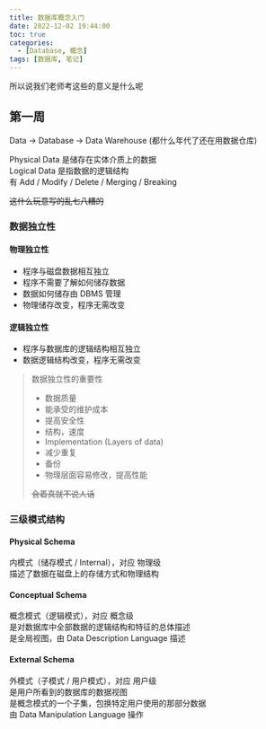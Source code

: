 ```yaml
---
title: 数据库概念入门
date: 2022-12-02 19:44:00
toc: true
categories:
  - [Database, 概念]
tags: [数据库, 笔记]
---
```


所以说我们老师考这些的意义是什么呢

<!-- more -->

## 第一周

Data -> Database -> Data Warehouse (都什么年代了还在用数据仓库)

Physical Data 是储存在实体介质上的数据  
Logical Data 是指数据的逻辑结构  
有 Add / Modify / Delete / Merging / Breaking

~~这什么玩意写的乱七八糟的~~

### 数据独立性

#### 物理独立性

- 程序与磁盘数据相互独立
- 程序不需要了解如何储存数据
- 数据如何储存由 DBMS 管理
- 物理储存改变，程序无需改变

#### 逻辑独立性

- 程序与数据库的逻辑结构相互独立
- 数据逻辑结构改变，程序无需改变

> 数据独立性的重要性
>
> - 数据质量
> - 能承受的维护成本
> - 提高安全性
> - 结构，速度
> - Implementation (Layers of data)
> - 减少重复
> - 备份
> - 物理层面容易修改，提高性能
>
> ~~合着真就不说人话~~

### 三级模式结构

#### Physical Schema

内模式（储存模式 / Internal），对应 物理级  
描述了数据在磁盘上的存储方式和物理结构

#### Conceptual Schema

概念模式（逻辑模式），对应 概念级  
是对数据库中全部数据的逻辑结构和特征的总体描述  
是全局视图，由 Data Description Language 描述

#### External Schema

外模式（子模式 / 用户模式），对应 用户级  
是用户所看到的数据库的数据视图  
是概念模式的一个子集，包换特定用户使用的那部分数据  
由 Data Manipulation Language 操作
